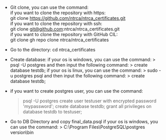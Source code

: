 * Git clone, you can use the command: <br>
    if you want to clone the repository with https: <br>
        git clone https://github.com/ntrca/ntrca_certificates.git <br>
    if you want to clone the repository with ssh: <br> 
        git clone git@github.com:ntrca/ntrca_certificates.git <br>
    if you want to clone the repository with GitHub CIL: <br>
        git clone gh repo clone ntrca/ntrca_certificates <br>

* Go to the directory:
    cd ntrca_certificates

* Create database:
    if your os is windows, you can use the command:
        > psql -U postgres
    and then input the following command:
        > create database testdb;
    if your os is linux, you can use the command:
        > sudo -u postgres psql
    and then input the following command:
        > create database testdb;

* if you want to create postgres user, you can use the command:
    > psql -U postgres
    > create user testuser with encrypted password 'mypassword';
    > create database testdb;
    > grant all privileges on database testdb to testuser;

* Go to DB Directory and copy final_data.psql
    if your os is windows, you can use the command:
        > C:\Program Files\PostgreSQL\postgres version\bin
